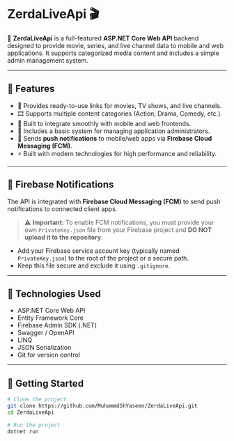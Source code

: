 # ZerdaLiveApi 🎬

🚀 **ZerdaLiveApi** is a full-featured **ASP.NET Core Web API** backend designed to provide movie, series, and live channel data to mobile and web applications. It supports categorized media content and includes a simple admin management system.

---

## 📌 Features

- 🔗 Provides ready-to-use links for movies, TV shows, and live channels.
- 🎞️ Supports multiple content categories (Action, Drama, Comedy, etc.).
- 📱 Built to integrate smoothly with mobile and web frontends.
- 🔐 Includes a basic system for managing application administrators.
- 📩 Sends **push notifications** to mobile/web apps via **Firebase Cloud Messaging (FCM)**.
- ⚡ Built with modern technologies for high performance and reliability.

---

## 🔔 Firebase Notifications

The API is integrated with **Firebase Cloud Messaging (FCM)** to send push notifications to connected client apps.

> ⚠️ **Important:** To enable FCM notifications, you must provide your own `PrivateKey.json` file from your Firebase project and **DO NOT upload it to the repository**.

- Add your Firebase service account key (typically named `PrivateKey.json`) to the root of the project or a secure path.
- Keep this file secure and exclude it using `.gitignore`.

---

## 🧰 Technologies Used

- ASP.NET Core Web API
- Entity Framework Core
- Firebase Admin SDK (.NET)
- Swagger / OpenAPI
- LINQ
- JSON Serialization
- Git for version control

---

## 🚀 Getting Started

```bash
# Clone the project
git clone https://github.com/MuhammdShYaseen/ZerdaLiveApi.git
cd ZerdaLiveApi

# Run the project
dotnet run
